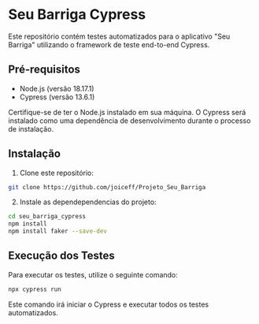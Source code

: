 # Seu Barriga Cypress

Este repositório contém testes automatizados para o aplicativo "Seu Barriga" utilizando o framework de teste end-to-end Cypress.

## Pré-requisitos

- Node.js (versão 18.17.1)
- Cypress (versão 13.6.1)

Certifique-se de ter o Node.js instalado em sua máquina. O Cypress será instalado como uma dependência de desenvolvimento durante o processo de instalação.

## Instalação

1. Clone este repositório:

```bash
git clone https://github.com/joiceff/Projeto_Seu_Barriga
```
2. Instale as dependependencias do projeto:
```bash
cd seu_barriga_cypress
npm install
npm install faker --save-dev
```

## Execução dos Testes
Para executar os testes, utilize o seguinte comando: 
```bash
npx cypress run 
```
Este comando irá iniciar o Cypress e executar todos os testes automatizados.
